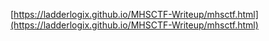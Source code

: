 [https://ladderlogix.github.io/MHSCTF-Writeup/mhsctf.html](https://ladderlogix.github.io/MHSCTF-Writeup/mhsctf.html)
